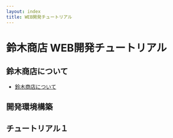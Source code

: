 ```yaml
---
layout: index
title: WEB開発チュートリアル
---
```


# 鈴木商店 WEB開発チュートリアル

## 鈴木商店について
- [鈴木商店について](https://yoshikunisakato.github.io/web-development-tutorial/category/01.preface.html)

## 開発環境構築

## チュートリアル１

